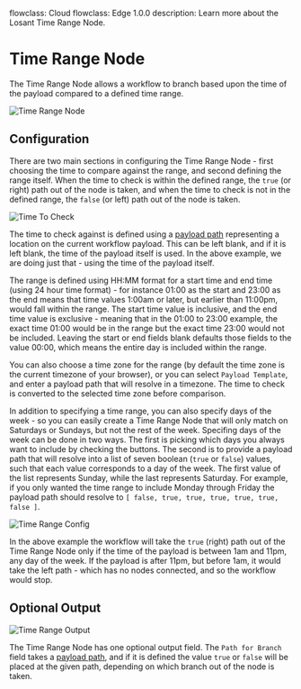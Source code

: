flowclass: Cloud
flowclass: Edge 1.0.0
description: Learn more about the Losant Time Range Node.

# Time Range Node

The Time Range Node allows a workflow to branch based upon the time of the payload compared to a defined time range.

![Time Range Node](/images/workflows/logic/time-range-node.png "Time Range Node")

## Configuration

There are two main sections in configuring the Time Range Node - first choosing the time to compare against the range, and second defining the range itself. When the time to check is within the defined range, the `true` (or right) path out of the node is taken, and when the time to check is not in the defined range, the `false` (or left) path out of the node is taken.

![Time To Check](/images/workflows/logic/time-range-node-check-config.png "Time To Check")

The time to check against is defined using a [payload path](/workflows/accessing-payload-data/#payload-paths) representing a location on the current workflow payload. This can be left blank, and if it is left blank, the time of the payload itself is used. In the above example, we are doing just that - using the time of the payload itself.

The range is defined using HH:MM format for a start time and end time (using 24 hour time format) - for instance 01:00 as the start and 23:00 as the end means that time values 1:00am or later, but earlier than 11:00pm, would fall within the range. The start time value is inclusive, and the end time value is exclusive - meaning that in the 01:00 to 23:00 example, the exact time 01:00 would be in the range but the exact time 23:00 would not be included. Leaving the start or end fields blank defaults those fields to the value 00:00, which means the entire day is included within the range.

You can also choose a time zone for the range (by default the time zone is the current timezone of your browser), or you can select `Payload Template`, and enter a payload path that will resolve in a timezone. The time to check is converted to the selected time zone before comparison.

In addition to specifying a time range, you can also specify days of the week - so you can easily create a Time Range Node that will only match on Saturdays or Sundays, but not the rest of the week. Specifing days of the week can be done in two ways. The first is picking which days you always want to include by checking the buttons. The second is to provide a payload path that will resolve into a list of seven boolean (`true` or `false`) values, such that each value corresponds to a day of the week. The first value of the list represents Sunday, while the last represents Saturday. For example, if you only wanted the time range to include Monday through Friday the payload path should resolve to `[ false, true, true, true, true, true, false ]`.

![Time Range Config](/images/workflows/logic/time-range-node-range-config.png "Time Range Config")

In the above example the workflow will take the `true` (right) path out of the Time Range Node only if the time of the payload is between 1am and 11pm, any day of the week. If the payload is after 11pm, but before 1am, it would take the left path - which has no nodes connected, and so the workflow would stop.

## Optional Output

![Time Range Output](/images/workflows/logic/time-range-node-output.png "Time Range Output")

The Time Range Node has one optional output field. The `Path for Branch` field takes a [payload path](/workflows/accessing-payload-data/#payload-paths), and if it is defined the value `true` or `false` will be placed at the given path, depending on which branch out of the node is taken.
